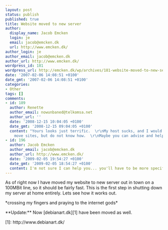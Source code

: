 ```yaml
---
layout: post
status: publish
published: true
title: Website moved to new server
author:
  display_name: Jacob Emcken
  login: je
  email: jacob@emcken.dk
  url: http://www.emcken.dk/
author_login: je
author_email: jacob@emcken.dk
author_url: http://www.emcken.dk/
wordpress_id: 181
wordpress_url: http://emcken.dk/wp/archives/181-website-moved-to-new-server.html
date: '2007-02-06 14:08:51 +0100'
date_gmt: '2007-02-06 14:08:51 +0100'
categories:
- Other
tags: []
comments:
- id: 189
  author: Renette
  author_email: nowunbaned@telkomsa.net
  author_url: ''
  date: '2008-12-15 10:04:05 +0100'
  date_gmt: '2008-12-15 09:04:05 +0100'
  content: "Yours looks just terrific.  \r\nMy host sucks, and I would also like to
    move sites, but do not know how.  \r\nMaybe you can advise and help.  \r\nRenette"
- id: 196
  author: Jacob Emcken
  author_email: jacob@emcken.dk
  author_url: http://www.emcken.dk/
  date: '2009-02-05 19:54:27 +0100'
  date_gmt: '2009-02-05 18:54:27 +0100'
  content: I'm not sure I can help you... you'll have to be more specific.
---
```

<p>As of right now I have moved my website to new server out in town on a 100MBit line, so it should be fairly fast. This is the first step in shutting down my server at home entirely. Lets see how it works out.</p>
<p>*crossing my fingers and praying to the internet gods*</p>
<p>**Update:** Now [debianart.dk][1] have been moved as well.</p>
<p>[1]: http:&#47;&#47;www.debianart.dk&#47;</p>
